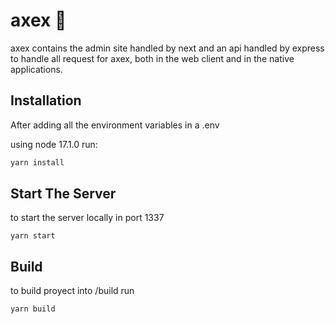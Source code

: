 # axex 🐳

axex contains the admin site handled by next and an api handled by express to handle all request for axex, both in the web client and in the native applications.

## Installation

After adding all the environment variables in a .env

using node 17.1.0 run:

```bash
yarn install
```

## Start The Server

to start the server locally in port 1337

```
yarn start
```

## Build

to build proyect into /build run

```
yarn build
```
